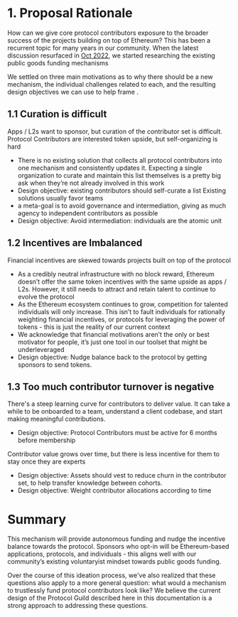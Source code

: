 # 1. Proposal Rationale

How can we give core protocol contributors exposure to the broader success of the projects building on top of Ethereum? This has been a recurrent topic for many years in our community. When the latest discussion resurfaced in [Oct 2022](https://twitter.com/dannyryan/status/1454065104819916803?s=20&t=UpzCC7pDSqldgV-TAIMFiA), we started researching the  existing public goods funding mechanisms

We settled on three main motivations as to why there should be a new mechanism, the individual challenges related to each, and the resulting design objectives we can use to help frame .

## 1.1 Curation is difficult

Apps / L2s want to sponsor, but curation of the contributor set is difficult. Protocol Contributors are interested token upside, but self-organizing is hard
- There is no existing solution that collects all protocol contributors into one mechanism and consistently updates it. Expecting a single organization to curate and maintain this list themselves is a pretty big ask when they’re not already involved in this work
- Design objective: existing contributors should self-curate a list
Existing solutions usually favor teams
- a meta-goal is to avoid governance and intermediation, giving as much agency to independent contributors as possible
- Design objective: Avoid intermediation: individuals are the atomic unit

## 1.2 Incentives are Imbalanced

Financial incentives are skewed towards projects built on top of the protocol
- As a credibly neutral infrastructure with no block reward, Ethereum doesn’t offer the same token incentives with the same upside as apps / L2s. However, it still needs to attract and retain talent to continue to evolve the protocol
- As the Ethereum ecosystem continues to grow, competition for talented individuals will only increase. This isn’t to fault individuals for rationally weighting financial incentives, or protocols for leveraging the power of tokens - this is just the reality of our current context
- We acknowledge that financial motivations aren’t the only or best motivator for people, it’s just one tool in our toolset that might be underleveraged
- Design objective: Nudge balance back to the protocol by getting sponsors to send tokens.

## 1.3 Too much contributor turnover is negative

There's a steep learning curve for contributors to deliver value. It can take a while to be onboarded to a team, understand a client codebase, and start making meaningful contributions.
- Design objective: Protocol Contributors must be active for 6 months before membership

Contributor value grows over time, but there is less incentive for them to stay once they are experts
- Design objective: Assets should vest to reduce churn in the contributor set, to help transfer knowledge between cohorts.
- Design objective: Weight contributor allocations  according to time

# Summary

This mechanism will provide autonomous funding and nudge the incentive balance towards the protocol. Sponsors who opt-in will be Ethereum-based applications, protocols, and individuals - this aligns well with our community’s existing voluntaryist mindset towards public goods funding.

Over the course of this ideation process, we've also realized that these questions also apply to a more general question: what would a mechanism to trustlessly fund protocol contributors look like? We believe the current design of the Protocol Guild described here in this documentation is a strong approach to addressing these questions.
